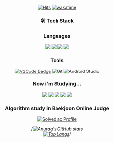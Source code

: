 <div align="center">

[![Hits](https://hits.seeyoufarm.com/api/count/incr/badge.svg?url=https%3A%2F%2Fgithub.com%2Fvvalvvizal%2Fvvalvvizal&count_bg=%23FFE5F9&title_bg=%23ACACAC&icon=&icon_color=%23FFE7E7&title=hits&edge_flat=false)](https://hits.seeyoufarm.com)
[![wakatime](https://wakatime.com/badge/user/d643f28c-9174-48f0-9804-d74574060ff1.svg)](https://wakatime.com/@d643f28c-9174-48f0-9804-d74574060ff1)

<h3> 🛠️ Tech Stack </h3>

### Languages
<img src="https://img.shields.io/badge/C-A8B9CC?style=flat-square&logo=C&logoColor=white"/> <img src="https://img.shields.io/badge/C++-00599C?style=flat-square&logo=C%2B%2B&logoColor=white"/> <img src="https://img.shields.io/badge/CSharp-239120?style=flat-square&logo=CSharp&logoColor=white"/> <img src="https://img.shields.io/badge/Python-3776AB?style=flat-square&logo=Python&logoColor=white"/>

### Tools
[![VSCode Badge](https://img.shields.io/badge/-VSCode-007ACC?style=flat-square&logo=visualstudiocode&logoColor=white&link=https://code.visualstudio.com/)](https://code.visualstudio.com/) ![Git](https://img.shields.io/badge/Git-F05032.svg?&style=flat-square&logo=Git&logoColor=white) ![Android Studio](https://img.shields.io/badge/Android%20Studio-3DDC84.svg?&style=flat-square&logo=Android%20Studio&logoColor=white)


### Now i'm Studying...
<img src="https://img.shields.io/badge/Node.js-339933?style=flat-square&logo=Node.js&logoColor=white"/> <img src="https://img.shields.io/badge/JavaScript-F7DF1E?style=flat-square&logo=javascript&logoColor=black"/> <img src="https://img.shields.io/badge/React-61DAFB?style=flat-square&logo=React&logoColor=black"/> <img src="https://img.shields.io/badge/Flutter-02569B?style=flat-square&logo=flutter&logoColor=white"/> <img src="https://img.shields.io/badge/Dart-0175C2?style=flat-square&logo=Dart&logoColor=white"/>



### Algorithm study in Baekjoon Online Judge

[![Solved.ac Profile](http://mazassumnida.wtf/api/v2/generate_badge?boj=20213075)](https://solved.ac/20213075)

/*![Anurag's GitHub stats](https://github-readme-stats.vercel.app/api?username=vvalvvizal&show_icons=true)  
[![Top Langs](https://github-readme-stats.vercel.app/api/top-langs/?username=vvalvvizal&layout=compact)](https://github.com/vvalvvizal/github-readme-stats)*/
</div>
